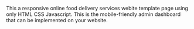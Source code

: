 This a responsive online food delivery services webite template page using only HTML CSS Javascript. This is the mobile-friendly admin dashboard that can be implemented on your website. 
